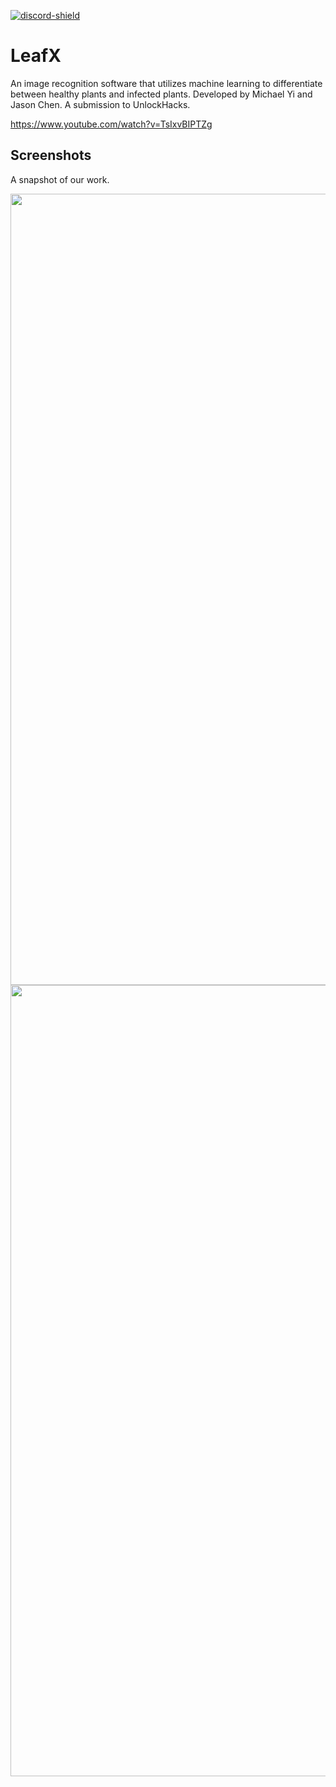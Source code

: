 [discord-invite]: https://discord.gg/ZEDUWwJZPy
[discord-shield]: https://discord.com/api/guilds/649352462637203489/widget.png

[ ![discord-shield][] ][discord-invite]


# LeafX
An image recognition software that utilizes machine learning to differentiate between healthy plants and infected plants. Developed by Michael Yi and Jason Chen. A submission to UnlockHacks.

https://www.youtube.com/watch?v=TsIxvBIPTZg

## Screenshots

A snapshot of our work.

<img align="center" src="https://jaxontekk.com/uploads/2022/01/IMG_6087.png" width=585 height=1266>
<img align="center" src="https://jaxontekk.com/uploads/2022/01/IMG_6088.png" width=585 height=1266>

